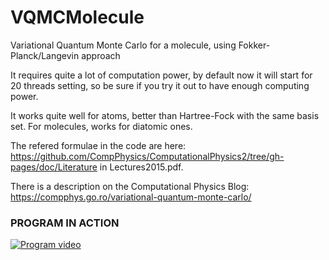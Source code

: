 # VQMCMolecule
Variational Quantum Monte Carlo for a molecule, using Fokker-Planck/Langevin approach

It requires quite a lot of computation power, by default now it will start for 20 threads setting, so be sure if you try it out to have enough computing power.

It works quite well for atoms, better than Hartree-Fock with the same basis set.
For molecules, works for diatomic ones.

The refered formulae in the code are here: https://github.com/CompPhysics/ComputationalPhysics2/tree/gh-pages/doc/Literature in Lectures2015.pdf.

There is a description on the Computational Physics Blog: https://compphys.go.ro/variational-quantum-monte-carlo/

### PROGRAM IN ACTION

[![Program video](https://img.youtube.com/vi/Fxb7nTo_dkM/0.jpg)](https://youtu.be/Fxb7nTo_dkM)
